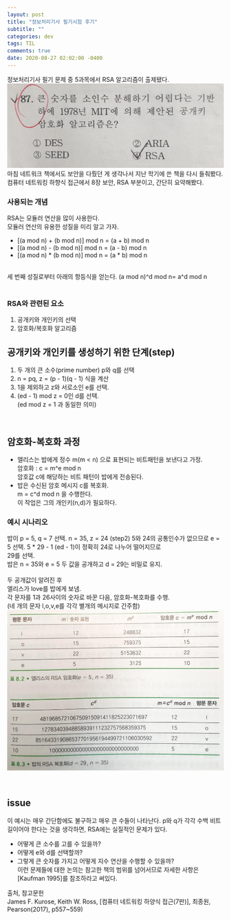 ```yaml
---
layout: post
title: "정보처리기사 필기시험 후기"
subtitle: ""
categories: dev
tags: TIL
comments: true
date: 2020-08-27 02:02:00 -0400
---
```


정보처리기사 필기 문제 중 5과목에서 RSA 알고리즘이 출제됐다.    
<img src="/assets/img/posts/20200827.jpg">  
마침 네트워크 책에서도 보안을 다뤘던 게 생각나서 지난 학기에 쓴 책을 다시 들춰봤다.     
컴퓨터 네트워킹 하향식 접근에서 8장 보안, RSA 부분이고, 간단히 요약해봤다.  

### 사용되는 개념   
RSA는 모듈러 연산을 많이 사용한다.      
모듈러 연산의 유용한 성질을 미리 알고 가자.     
- [(a mod n) + (b mod n)] mod n = (a + b) mod n     
- [(a mod n) - (b mod n)] mod n = (a - b) mod n     
- [(a mod n) * (b mod n)] mod n = (a * b) mod n     
<br>
세 번째 성질로부터 아래의 항등식을 얻는다.      
(a mod n)^d mod n= a^d mod n    

<br>
<br>

### RSA와 관련된 요소       
1. 공개키와 개인키의 선택
2. 암호화/복호화 알고리즘

## 공개키와 개인키를 생성하기 위한 단계(step)   
1. 두 개의 큰 소수(prime number) p와 q를 선택   
2. n = pq, z = (p - 1)(q - 1) 식을 계산     
3. 1을 제외하고 z와 서로소인 e를 선택.      
4. (ed - 1) mod z = 0인 d를 선택.   
(ed mod z = 1 과 동일한 의미)   

<br>

## 암호화-복호화 과정
- 앨리스는 밥에게 정수 m(m < n) 으로 표현되는 비트패턴을 보낸다고 가정.     
암호화 : c = m^e mod n      
암호값 c에 해당하는 비트 패턴이 밥에게 전송된다.    
- 밥은 수신된 암호 메시지 c를 복호화.    
m = c^d mod n 을 수행한다.  
이 작업은 그의 개인키(n,d)가 필요하다.

### 예시 시나리오
밥이 p = 5, q = 7 선택.
n = 35, z = 24 (step2)
5와 24의 공통인수가 없으므로 e = 5 선택.
5 * 29 - 1 (ed - 1)이 정확히 24로 나누어 떨어지므로     
29를 선택.     
밥은 n = 35와 e = 5 두 값을 공개하고 d = 29는 비밀로 유지.  
<br>
두 공개값이 알려진 후       
앨리스가 love를 밥에게 보냄.    
각 문자를 1과 26사이의 숫자로 바꾼 다음, 암호화-복호화를 수행.  
(네 개의 문자 l,o,v,e를 각각 별개의 메시지로 간주함)    
<img src="/assets/img/posts/20200827-2.jpg">    


<br>

## issue
이 예시는 매우 간단함에도 불구하고 매우 큰 수들이 나타난다.
p와 q가 각각 수백 비트 길이어야 한다는 것을 생각하면, RSA에는 실질적인 문제가 있다.     
- 어떻게 큰 소수를 고를 수 있을까?  
- 어떻게 e와 d를 선택할까?  
- 그렇게 큰 숫자를 가지고 어떻게 지수 연산을 수행할 수 있을까?  
이런 문제들에 대한 논의는 참고한 책의 범위를 넘어서므로 자세한 사항은 [Kaufman 1995]를 참조하라고 써있다.     

출처, 참고문헌  
James F. Kurose, Keith W. Ross, [컴퓨터 네트워킹 하양식 접근(7판)], 최종원, Pearson(2017), p557~559)

